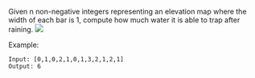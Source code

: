 Given n non-negative integers representing an elevation map where the width of each bar is 1, compute how much water it is able to trap after raining.
![](https://assets.leetcode.com/uploads/2018/10/22/rainwatertrap.png)

Example:
```
Input: [0,1,0,2,1,0,1,3,2,1,2,1]
Output: 6
```